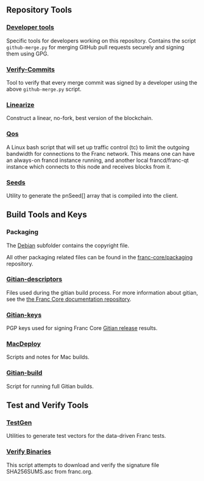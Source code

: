 Repository Tools
---------------------

### [Developer tools](/contrib/devtools) ###
Specific tools for developers working on this repository.
Contains the script `github-merge.py` for merging GitHub pull requests securely and signing them using GPG.

### [Verify-Commits](/contrib/verify-commits) ###
Tool to verify that every merge commit was signed by a developer using the above `github-merge.py` script.

### [Linearize](/contrib/linearize) ###
Construct a linear, no-fork, best version of the blockchain.

### [Qos](/contrib/qos) ###

A Linux bash script that will set up traffic control (tc) to limit the outgoing bandwidth for connections to the Franc network. This means one can have an always-on francd instance running, and another local francd/franc-qt instance which connects to this node and receives blocks from it.

### [Seeds](/contrib/seeds) ###
Utility to generate the pnSeed[] array that is compiled into the client.

Build Tools and Keys
---------------------

### Packaging ###
The [Debian](/contrib/debian) subfolder contains the copyright file.

All other packaging related files can be found in the [franc-core/packaging](https://github.com/franc-core/packaging) repository.

### [Gitian-descriptors](/contrib/gitian-descriptors) ###
Files used during the gitian build process. For more information about gitian, see the [the Franc Core documentation repository](https://github.com/franc-core/docs).

### [Gitian-keys](/contrib/gitian-keys)
PGP keys used for signing Franc Core [Gitian release](/doc/release-process.md) results.

### [MacDeploy](/contrib/macdeploy) ###
Scripts and notes for Mac builds. 

### [Gitian-build](/contrib/gitian-build.py) ###
Script for running full Gitian builds.

Test and Verify Tools 
---------------------

### [TestGen](/contrib/testgen) ###
Utilities to generate test vectors for the data-driven Franc tests.

### [Verify Binaries](/contrib/verifybinaries) ###
This script attempts to download and verify the signature file SHA256SUMS.asc from franc.org.
